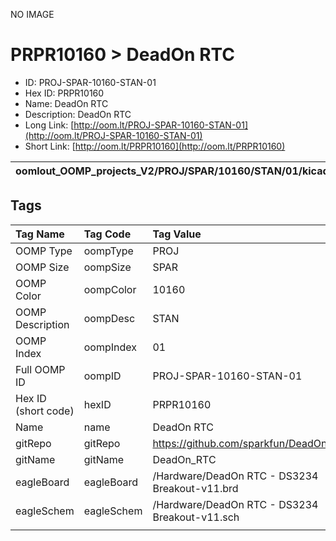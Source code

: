 


  
NO IMAGE  
# PRPR10160 > DeadOn RTC

- ID: PROJ-SPAR-10160-STAN-01
- Hex ID: PRPR10160
- Name: DeadOn RTC
- Description: DeadOn RTC
- Long Link: [http://oom.lt/PROJ-SPAR-10160-STAN-01](http://oom.lt/PROJ-SPAR-10160-STAN-01)
- Short Link: [http://oom.lt/PRPR10160](http://oom.lt/PRPR10160)
  

|oomlout_OOMP_projects_V2/PROJ/SPAR/10160/STAN/01/kicadPcb3dFront.png|oomlout_OOMP_projects_V2/PROJ/SPAR/10160/STAN/01/kicadPcb3dBack.png|oomlout_OOMP_projects_V2/PROJ/SPAR/10160/STAN/01/kicadPcb3d.png||
| :---: | :---: | :---: | :---: |

## Tags
  

|Tag Name|Tag Code|Tag Value|
| :--- | :--- | :--- |
|OOMP Type|oompType|PROJ|
|OOMP Size|oompSize|SPAR|
|OOMP Color|oompColor|10160|
|OOMP Description|oompDesc|STAN|
|OOMP Index|oompIndex|01|
|Full OOMP ID|oompID|PROJ-SPAR-10160-STAN-01|
|Hex ID (short code)|hexID|PRPR10160|
|Name|name|DeadOn RTC|
|gitRepo|gitRepo|https://github.com/sparkfun/DeadOn_RTC|
|gitName|gitName|DeadOn_RTC|
|eagleBoard|eagleBoard|/Hardware/DeadOn RTC - DS3234 Breakout-v11.brd|
|eagleSchem|eagleSchem|/Hardware/DeadOn RTC - DS3234 Breakout-v11.sch|
||||
